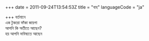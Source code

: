+++
date = 2011-09-24T13:54:53Z
title = "বাহ"
languageCode = "ja"
 
+++ 
বর্তমানে   
এক টুকরো ফাঁকা জায়গা   
আপনি কি অতীতে আছেন?   
হয় আপনি ভবিষ্যতে আছেন 
